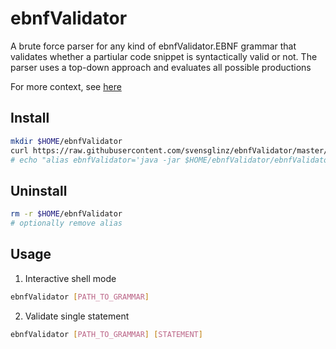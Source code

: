 # ebnfValidator 
A brute force parser for any kind of ebnfValidator.EBNF grammar that validates whether a partiular code snippet is syntactically valid or not. 
The parser uses a top-down approach and evaluates all possible productions 

For more context, see [here](https://svenglinz.ovh/post.php?id=18)

## Install
```bash
mkdir $HOME/ebnfValidator
curl https://raw.githubusercontent.com/svensglinz/ebnfValidator/master/ebnfValidator.jar > $HOME/ebnfValidator/ebnfValidator.jar
# echo "alias ebnfValidator='java -jar $HOME/ebnfValidator/ebnfValidator.jar' >> ~/.bashrc
```

## Uninstall
```bash
rm -r $HOME/ebnfValidator
# optionally remove alias
```

## Usage 
1. Interactive shell mode 
```bash
ebnfValidator [PATH_TO_GRAMMAR]
```

2. Validate single statement
```bash
ebnfValidator [PATH_TO_GRAMMAR] [STATEMENT]
```
